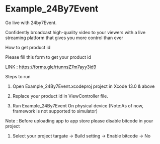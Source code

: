 # Example_24By7Event

Go live with 24by7Event.



Confidently broadcast high-quality video to your viewers with a live streaming platform that gives
you more control than ever


How to get product id 


Please fill this form to get your product id

LINK : https://forms.gle/rtunnsZ7m7ayy3id9


Steps to run

1. Open Example_24By7Event.xcodeproj project in Xcode 13.0 & above

2. Replace your product id in ViewController file.

3. Run Example_24By7Event On physical device (Note:As of now, framework is not supported to simulator)


Note : Before uploading app to app store please disable bitcode in your project 
1. Select your project targate -> Build setting -> Enable bitcode -> No

